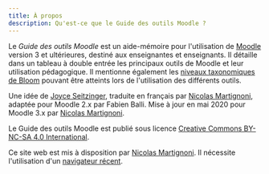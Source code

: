 ```yaml
---
title: À propos
description: Qu'est-ce que le Guide des outils Moodle ?
---
```


Le _Guide des outils Moodle_ est un aide-mémoire pour l'utilisation de [Moodle][moodle] version 3 et ultérieures, destiné aux enseignantes et enseignants. Il détaille dans un tableau à double entrée les principaux outils de Moodle et leur utilisation pédagogique. Il mentionne également les [niveaux taxonomiques de Bloom][bloom] pouvant être atteints lors de l'utilisation des différents outils.

Une idée de [Joyce Seitzinger](https://twitter.com/catspyjamasnz), traduite en français par [Nicolas Martignoni][nm], adaptée pour Moodle 2.x par Fabien Balli. Mise à jour en mai 2020 pour Moodle 3.x par [Nicolas Martignoni][nm].

Le Guide des outils Moodle est publié sous licence [Creative Commons BY-NC-SA 4.0 International][cc].

Ce site web est mis à disposition par [Nicolas Martignoni][nm]. Il nécessite l'utilisation d'un [navigateur récent][browser].

 [moodle]: https://moodle.org/
 [bloom]: https://fr.wikipedia.org/wiki/Taxonomie_de_Bloom
 [cc]: https://creativecommons.org/licenses/by-nc-sa/4.0/
 [browser]: https://browsehappy.com/
 [nm]: https://blog.martignoni.net/a-propos/

